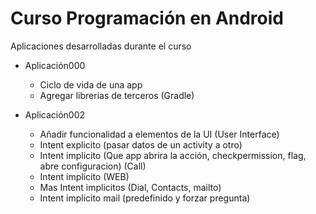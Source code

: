# Curso Programación en Android

Aplicaciones desarrolladas durante el curso

* Aplicación000
  * Ciclo de vida de una app
  * Agregar librerias de terceros (Gradle)

* Aplicación002
  * Añadir funcionalidad a elementos de la UI (User Interface)
  * Intent explicito (pasar datos de un activity a otro)
  * Intent implicito (Que app abrira la acción, checkpermission, flag, abre configuracion) (Call)
  * Intent implicito (WEB)
  * Mas Intent implicitos (Dial, Contacts, mailto)
  * Intent implicito mail (predefinido y forzar pregunta)